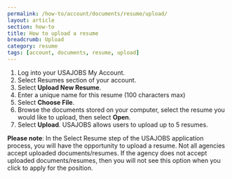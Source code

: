 ```yaml
---
permalink: /how-to/account/documents/resume/upload/
layout: article
section: how-to
title: How to upload a resume
breadcrumb: Upload
category: resume
tags: [account, documents, resume, upload]
---
```


1. Log into your USAJOBS My Account.
2. Select Resumes section of your account.
3. Select **Upload New Resume**.
4. Enter a unique name for this resume (100 characters max)
5. Select **Choose File**.
6. Browse the documents stored on your computer, select the resume you would like to upload, then select **Open**.
7. Select **Upload**. USAJOBS allows users to upload up to 5 resumes.

**Please note**: In the Select Resume step of the USAJOBS application process, you will have the opportunity to upload a resume. Not all agencies accept uploaded documents/resumes. If the agency does not accept uploaded documents/resumes, then you will not see this option when you click to apply for the position.
